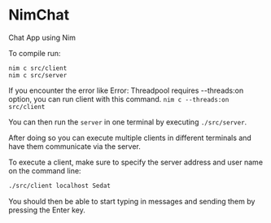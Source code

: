 # NimChat
Chat App using Nim

To compile run:

```
nim c src/client
nim c src/server
```
If you encounter the error like Error: Threadpool requires --threads:on option, you can run client with this command. ``` nim c --threads:on src/client ```

You can then run the ``server`` in one terminal by executing ``./src/server``.

After doing so you can execute multiple clients in different terminals and have
them communicate via the server.

To execute a client, make sure to specify the server address and user name
on the command line:

```bash
./src/client localhost Sedat
```

You should then be able to start typing in messages and sending them
by pressing the Enter key.
